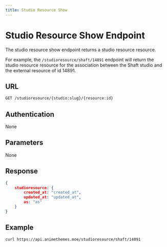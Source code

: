 ```yaml
---
title: Studio Resource Show
---
```


# Studio Resource Show Endpoint

The studio resource show endpoint returns a studio resource resource.

For example, the `/studioresource/shaft/14891` endpoint will return the studio resource resource for the association between the Shaft studio and the external resource of id 14891.

## URL

```sh
GET /studioresource/{studio:slug}/{resource:id}
```

## Authentication

None

## Parameters

None

## Response

```json
{
    studioresource: {
        created_at: "created_at",
        updated_at: "updated_at",
        as: "as"
    }
}
```

## Example

```bash
curl https://api.animethemes.moe/studioresource/shaft/14891
```
